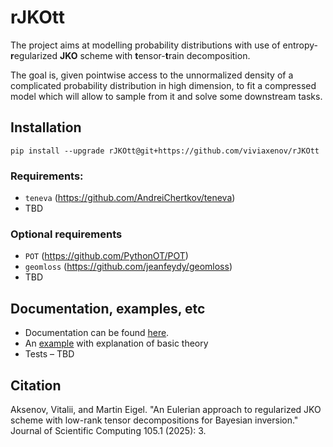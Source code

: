# rJKOtt

The project aims at modelling probability distributions with use of entropy-**r**egularized **JKO** scheme with **t**ensor-**t**rain decomposition.

The goal is, given pointwise access to the unnormalized density of a complicated probability distribution in high dimension, to fit a compressed model which will allow to sample from it and solve some downstream tasks.

## Installation
```
pip install --upgrade rJKOtt@git+https://github.com/viviaxenov/rJKOtt
```
### Requirements:
  - `teneva` (https://github.com/AndreiChertkov/teneva)
  - TBD
### Optional requirements
  - `POT` (https://github.com/PythonOT/POT)
  - `geomloss` (https://github.com/jeanfeydy/geomloss)
  - TBD

## Documentation, examples, etc
  - Documentation can be found [here](viviaxenov.github.io/rJKOtt/).
  - An [example](https://viviaxenov.github.io/rJKOtt/_include/notebooks/ex_sampling.html) with explanation of basic theory
  - Tests  &ndash; TBD
## Citation
Aksenov, Vitalii, and Martin Eigel. "An Eulerian approach to regularized JKO scheme with low-rank tensor decompositions for Bayesian inversion." Journal of Scientific Computing 105.1 (2025): 3.
